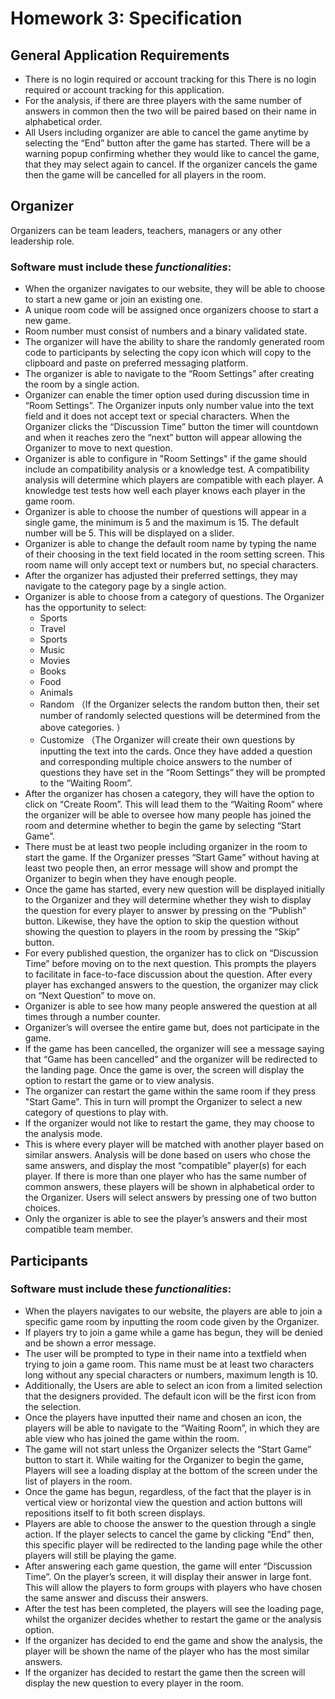# Homework 3: Specification

## General Application Requirements
- There is no login required or account tracking for this There is no login required or account tracking for this application. 
- For the analysis, if there are three players with the same number of answers in common then the two will be paired based on their name in alphabetical order.
- All Users including organizer are able to cancel the game anytime by selecting the “End” button after the game has started. There will be a warning popup confirming whether they would like to cancel the game, that they may select again to cancel. If the organizer cancels the game then the game will be cancelled for all players in the room. 


## Organizer
Organizers can be team leaders, teachers, managers or any other leadership role.

### Software must include these *functionalities*:

- When the organizer navigates to our website, they will be able to choose to start a new game or join an existing one.
- A unique room code will be assigned once organizers choose to start a new game.
- Room number must consist of numbers and a binary validated state.
- The organizer will have the ability to share the randomly generated room code to participants by selecting the copy icon which will copy to the clipboard and paste on preferred messaging platform.	
- The organizer is able to navigate to the “Room Settings” after creating the room by a single action.
- Organizer can enable the timer option used during discussion time in “Room Settings”. The Organizer inputs only number value into the text field and it does not accept text or special characters. When the Organizer clicks the “Discussion Time” button the timer will countdown and when it reaches zero the “next” button will appear allowing the Organizer to move to next question. 
- Organizer is able to configure in "Room Settings" if the game should include an compatibility analysis or a knowledge test. A compatibility analysis will determine which players are compatible with each player. A knowledge test tests how well each player knows each player in the game room. 
- Organizer is able to choose the number of questions will appear in a single game, the minimum is 5 and the maximum is 15. The default number will be 5. This will be displayed on a slider. 
- Organizer is able to change the default room name by typing the name of their choosing in the text field located in the room setting screen. This room name will only accept text or numbers but, no special characters.
- After the organizer has adjusted their preferred settings, they may navigate to the category page by a single action. 
- Organizer is able to choose from a category of questions. The Organizer has the opportunity to select:
    - Sports
    - Travel
    - Sports
    - Music
    - Movies
    - Books
    - Food
    - Animals
    - Random （If the Organizer selects the random button then, their set number of randomly selected questions will be determined from the above categories. ）
    - Customize （The Organizer will create their own questions by inputting the text into the cards. Once they have added a question and corresponding multiple choice answers to the number of questions they have set in the “Room Settings” they will be prompted to the “Waiting Room”.
- After the organizer has chosen a category, they will have the option to click on “Create Room”. This will lead them to the “Waiting Room” where the organizer will be able to oversee how many people has joined the room and determine whether to begin the game by selecting “Start Game”.
- There must be at least two people including organizer in the room to start the game. If the Organizer presses “Start Game” without having at least two people then, an error message will show and prompt the Organizer to begin when they have enough people.
- Once the game has started, every new question will be displayed initially to the Organizer and they will determine whether they wish to display the question for every player to answer by pressing on the “Publish” button. Likewise, they have the option to skip the question without showing the question to players in the room by pressing the “Skip” button.
- For every published question, the organizer has to click on “Discussion Time” before moving on to the next question. This prompts the players to facilitate in face-to-face discussion about the question. After every player has exchanged answers to the question, the organizer may click on “Next Question” to move on. 
- Organizer is able to see how many people answered the question at all times through a number counter.
- Organizer’s will oversee the entire game but, does not participate in the game. 
- If the game has been cancelled, the organizer will see a message saying that “Game has been cancelled” and the organizer will be redirected to the landing page. 
Once the game is over, the screen will display the option to restart the game or to view analysis. 
- The organizer can restart the game within the same room if they press "Start Game". This in turn will prompt the Organizer to select a new category of questions to play with.
- If the organizer would not like to restart the game, they may choose to the analysis mode.
- This is where every player will be matched with another player based on similar answers. Analysis will be done based on users who chose the same answers, and display the most “compatible” player(s) for each player. If there is more than one player who has the same number of common answers, these players will be shown in alphabetical order to the Organizer. Users will select answers by pressing one of two button choices.
- Only the organizer is able to see the player’s answers and their most compatible team member.

## Participants
### Software must include these *functionalities*:
- When the players navigates to our website, the players are able to join a specific game room by inputting the room code given by the Organizer.
- If players try to join a game while a game has begun, they will be denied and be shown a error message.
- The user will be prompted to type in their name into a textfield when trying to join a game room. This name must be at least two characters long without any special characters or numbers, maximum length is 10.
- Additionally, the Users are able to select an icon from a limited selection that the designers provided. The default icon will be the first icon from the selection. 
- Once the players have inputted their name and chosen an icon, the players will be able to navigate to the “Waiting Room”, in which they are able view who has joined the game within the room.
- The game will not start unless the Organizer selects the “Start Game” button to start it. While waiting for the Organizer to begin the game, Players will see a loading display at the bottom of the screen under the list of players in the room.
- Once the game has begun, regardless, of the fact that the player is in vertical view or horizontal view the question and action buttons will repositions itself to fit both screen displays.
- Players are able to choose the answer to the question through a single action.
If the player selects to cancel the game by clicking “End” then, this specific player will be redirected to the landing page while the other players will still be playing the game.
- After answering each game question, the game will enter “Discussion Time”. On the player’s screen, it will display their answer in large font. This will allow the players to form groups with players who have chosen the same answer and discuss their answers. 
- After the test has been completed, the players will see the loading page, whilst the organizer decides whether to restart the game or the analysis option.
- If the organizer has decided to end the game and show the analysis, the player will be shown the name of the player who has the most similar answers. 
- If the organizer has decided to restart the game then the screen will display the new question to every player in the room. 
